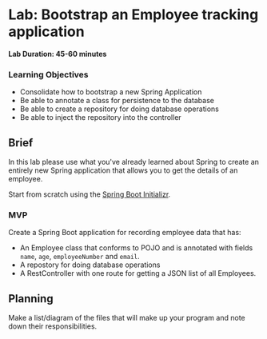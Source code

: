 # Lab: Bootstrap an Employee tracking application

**Lab Duration: 45-60 minutes**

### Learning Objectives

- Consolidate how to bootstrap a new Spring Application
- Be able to annotate a class for persistence to the database
- Be able to create a repository for doing database operations
- Be able to inject the repository into the controller

## Brief

In this lab please use what you've already learned about Spring to create an entirely new Spring application that allows you to get the details of an employee.

Start from scratch using the [ Spring Boot Initializr](https://start.spring.io/).

### MVP

Create a Spring Boot application for recording employee data that has:
- An Employee class that conforms to POJO and is annotated with fields `name`, `age`, `employeeNumber` and `email`.
- A repostory for doing database operations
- A RestController with one route for getting a JSON list of all Employees.

## Planning

Make a list/diagram of the files that will make up your program and note down their responsibilities.
